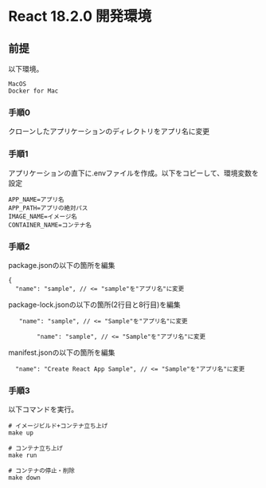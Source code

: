 # React 18.2.0 開発環境

## 前提
以下環境。
```
MacOS
Docker for Mac
```
### 手順0
クローンしたアプリケーションのディレクトリをアプリ名に変更


### 手順1
アプリケーションの直下に.envファイルを作成。以下をコピーして、環境変数を設定
```
APP_NAME=アプリ名
APP_PATH=アプリの絶対パス
IMAGE_NAME=イメージ名
CONTAINER_NAME=コンテナ名
```

### 手順2
package.jsonの以下の箇所を編集
```
{
  "name": "sample", // <= "sample"を"アプリ名"に変更
```
package-lock.jsonの以下の箇所(2行目と8行目)を編集
```
   "name": "sample", // <= "Sample"を"アプリ名"に変更

		"name": "sample", // <= "Sample"を"アプリ名"に変更
```

manifest.jsonの以下の箇所を編集
```
  "name": "Create React App Sample", // <= "Sample"を"アプリ名"に変更
```

### 手順3
以下コマンドを実行。
``` 
# イメージビルド+コンテナ立ち上げ
make up

# コンテナ立ち上げ
make run

# コンテナの停止・削除
make down
```